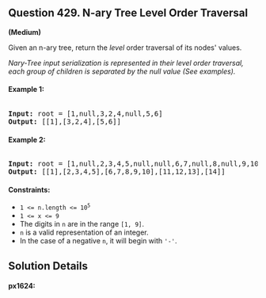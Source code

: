 ## Question 429. N-ary Tree Level Order Traversal
**(Medium)**

Given an n-ary tree, return the *level* order traversal of its nodes' values.

*Nary-Tree input serialization is represented in their level order traversal, each group of children is separated by the null value (See examples).*

#### Example 1:

<img src="">
<pre>
<b>Input:</b> root = [1,null,3,2,4,null,5,6]
<b>Output:</b> [[1],[3,2,4],[5,6]]
</pre>

#### Example 2:

<img src="">
<pre>
<b>Input:</b> root = [1,null,2,3,4,5,null,null,6,7,null,8,null,9,10,null,null,11,null,12,null,13,null,null,14]
<b>Output:</b> [[1],[2,3,4,5],[6,7,8,9,10],[11,12,13],[14]]
</pre>


#### Constraints:

* <code>1 <= n.length <= 10<sup>5</sup></code>
* `1 <= x <= 9`
* The digits in `n`​​​ are in the range `[1, 9]`.
* `n` is a valid representation of an integer.
* In the case of a negative `n`,​​​​​​ it will begin with `'-'`.

## Solution Details

#### px1624:
